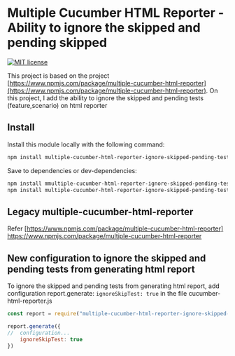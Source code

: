 Multiple Cucumber HTML Reporter - Ability to ignore the skipped and pending skipped
===============================

[![MIT license](http://img.shields.io/badge/license-MIT-brightgreen.svg)](http://opensource.org/licenses/MIT)


This project is based on the project [https://www.npmjs.com/package/multiple-cucumber-html-reporter](https://www.npmjs.com/package/multiple-cucumber-html-reporter).
On this project, I add the ability to ignore the skipped and pending tests (feature,scenario) on html reporter


## Install
Install this module locally with the following command:

``` bash
npm install multiple-cucumber-html-reporter-ignore-skipped-pending-tested
```

Save to dependencies or dev-dependencies:

``` bash
npm install mmultiple-cucumber-html-reporter-ignore-skipped-pending-tested --save
npm install multiple-cucumber-html-reporter-ignore-skipped-pending-tested --save-dev
```

## Legacy multiple-cucumber-html-reporter
Refer [https://www.npmjs.com/package/multiple-cucumber-html-reporter] https://www.npmjs.com/package/multiple-cucumber-html-reporter

## New configuration to ignore the skipped and pending tests from generating html report
To ignore the skipped and pending tests from generating html report, add configuration report.generate: `ignoreSkipTest: true` in the file cucumber-html-reporter.js

```javascript
const report = require("multiple-cucumber-html-reporter-ignore-skipped-pending-tests");

report.generate({
//  configuration...
    ignoreSkipTest: true
})
```
